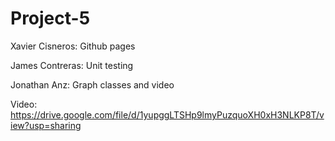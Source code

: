 # Project-5

Xavier Cisneros: Github pages

James Contreras: Unit testing

Jonathan Anz: Graph classes and video

Video: https://drive.google.com/file/d/1yupggLTSHp9lmyPuzquoXH0xH3NLKP8T/view?usp=sharing
